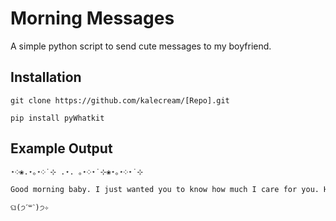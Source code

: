 # Morning Messages
A simple python script to send cute messages to my boyfriend.

## Installation

`git clone https://github.com/kalecream/[Repo].git`

`pip install pyWhatkit`

## Example Output

```txt
⋆༶❀.⋆｡⋆༶˙⊹ .⋆. ｡⋆༶⋆˙⊹❀⋆｡⋆༶⋆˙⊹

Good morning baby. I just wanted you to know how much I care for you. Have an amazing day.

ଘ(੭ˊ꒳​ˋ)੭✧
```

